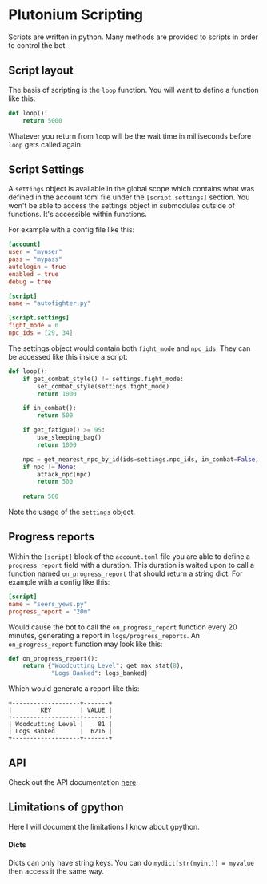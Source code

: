 # Plutonium Scripting

Scripts are written in python. Many methods are provided to scripts in order to control the bot.

## Script layout

The basis of scripting is the `loop` function. You will want to define a function like this:

```python
def loop():
    return 5000
```

Whatever you return from `loop` will be the wait time in milliseconds before `loop` gets called again.

## Script Settings

A `settings` object is available in the global scope which contains what was defined in the account toml file under the `[script.settings]` section. You won't be able to access the settings object in submodules outside of functions. It's accessible within functions.

For example with a config file like this:

```toml
[account]
user = "myuser"
pass = "mypass"
autologin = true
enabled = true
debug = true

[script]
name = "autofighter.py"

[script.settings]
fight_mode = 0
npc_ids = [29, 34]
```

The settings object would contain both `fight_mode` and `npc_ids`. They can be accessed like this inside a script:

```python
def loop():
    if get_combat_style() != settings.fight_mode:
        set_combat_style(settings.fight_mode)
        return 1000

    if in_combat():
        return 500

    if get_fatigue() >= 95:
        use_sleeping_bag()
        return 1000

    npc = get_nearest_npc_by_id(ids=settings.npc_ids, in_combat=False, reachable=True)
    if npc != None:
        attack_npc(npc)
        return 500
  
    return 500
```

Note the usage of the `settings` object.

## Progress reports

Within the `[script]` block of the `account.toml` file you are able to define a `progress_report` field with a duration. This duration is waited upon to call a function named `on_progress_report` that should return a string dict. For example with a config like this:

```toml
[script]
name = "seers_yews.py"
progress_report = "20m"
```

Would cause the bot to call the `on_progress_report` function every 20 minutes, generating a report in `logs/progress_reports`. An `on_progress_report` function may look like this:

```python
def on_progress_report():
    return {"Woodcutting Level": get_max_stat(8),
            "Logs Banked": logs_banked}
```

Which would generate a report like this:

```
+-------------------+-------+
|        KEY        | VALUE |
+-------------------+-------+
| Woodcutting Level |    81 |
| Logs Banked       |  6216 |
+-------------------+-------+
```

## API

Check out the API documentation [here](https://gitlab.com/openrsc/plutonium/-/blob/main/API.md).

## Limitations of gpython

Here I will document the limitations I know about gpython.

#### Dicts

Dicts can only have string keys. You can do `mydict[str(myint)] = myvalue` then access it the same way.